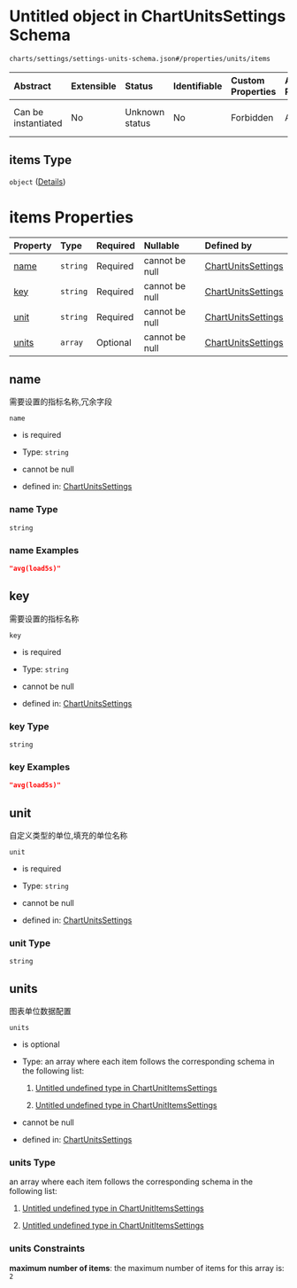 # Untitled object in ChartUnitsSettings Schema

```txt
charts/settings/settings-units-schema.json#/properties/units/items
```



| Abstract            | Extensible | Status         | Identifiable | Custom Properties | Additional Properties | Access Restrictions | Defined In                                                                                               |
| :------------------ | :--------- | :------------- | :----------- | :---------------- | :-------------------- | :------------------ | :------------------------------------------------------------------------------------------------------- |
| Can be instantiated | No         | Unknown status | No           | Forbidden         | Allowed               | none                | [settings-units-schema.json\*](../out/charts/settings/settings-units-schema.json "open original schema") |

## items Type

`object` ([Details](settings-units-schema-properties-units-items.md))

# items Properties

| Property        | Type     | Required | Nullable       | Defined by                                                                                                                                                                 |
| :-------------- | :------- | :------- | :------------- | :------------------------------------------------------------------------------------------------------------------------------------------------------------------------- |
| [name](#name)   | `string` | Required | cannot be null | [ChartUnitsSettings](settings-units-schema-properties-units-items-properties-name.md "charts/settings/settings-units-schema.json#/properties/units/items/properties/name") |
| [key](#key)     | `string` | Required | cannot be null | [ChartUnitsSettings](settings-units-schema-properties-units-items-properties-key.md "charts/settings/settings-units-schema.json#/properties/units/items/properties/key")   |
| [unit](#unit)   | `string` | Required | cannot be null | [ChartUnitsSettings](settings-units-schema-properties-units-items-properties-unit.md "charts/settings/settings-units-schema.json#/properties/units/items/properties/unit") |
| [units](#units) | `array`  | Optional | cannot be null | [ChartUnitsSettings](settings-unit-items-schema.md "charts/settings/settings-unit-items-schema.json#/properties/units/items/properties/units")                             |

## name

需要设置的指标名称,冗余字段

`name`

* is required

* Type: `string`

* cannot be null

* defined in: [ChartUnitsSettings](settings-units-schema-properties-units-items-properties-name.md "charts/settings/settings-units-schema.json#/properties/units/items/properties/name")

### name Type

`string`

### name Examples

```json
"avg(load5s)"
```

## key

需要设置的指标名称

`key`

* is required

* Type: `string`

* cannot be null

* defined in: [ChartUnitsSettings](settings-units-schema-properties-units-items-properties-key.md "charts/settings/settings-units-schema.json#/properties/units/items/properties/key")

### key Type

`string`

### key Examples

```json
"avg(load5s)"
```

## unit

自定义类型的单位,填充的单位名称

`unit`

* is required

* Type: `string`

* cannot be null

* defined in: [ChartUnitsSettings](settings-units-schema-properties-units-items-properties-unit.md "charts/settings/settings-units-schema.json#/properties/units/items/properties/unit")

### unit Type

`string`

## units

图表单位数据配置

`units`

* is optional

* Type: an array where each item follows the corresponding schema in the following list:

  1. [Untitled undefined type in ChartUnitItemsSettings](settings-unit-items-schema-items-0.md "check type definition")

  2. [Untitled undefined type in ChartUnitItemsSettings](settings-unit-items-schema-items-1.md "check type definition")

* cannot be null

* defined in: [ChartUnitsSettings](settings-unit-items-schema.md "charts/settings/settings-unit-items-schema.json#/properties/units/items/properties/units")

### units Type

an array where each item follows the corresponding schema in the following list:

1. [Untitled undefined type in ChartUnitItemsSettings](settings-unit-items-schema-items-0.md "check type definition")

2. [Untitled undefined type in ChartUnitItemsSettings](settings-unit-items-schema-items-1.md "check type definition")

### units Constraints

**maximum number of items**: the maximum number of items for this array is: `2`
